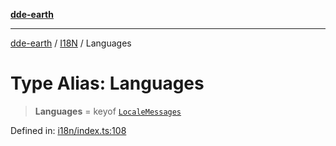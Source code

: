 [**dde-earth**](../../../../README.md)

***

[dde-earth](../../../../globals.md) / [I18N](../README.md) / Languages

# Type Alias: Languages

> **Languages** = keyof [`LocaleMessages`](../interfaces/LocaleMessages.md)

Defined in: [i18n/index.ts:108](https://github.com/dde-platform/dde-earth/blob/71bf8cd183d78890e103803e0d8bb92050729fda/packages/dde-earth/src/i18n/index.ts#L108)
